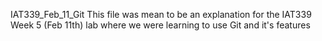 IAT339_Feb_11_Git
This file was mean to be an explanation for the IAT339 Week 5 (Feb 11th) lab where we were learning to use Git and it's features